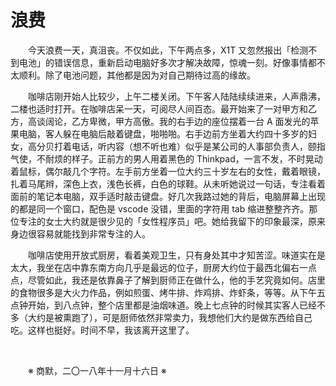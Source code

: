 # 浪费

&emsp;&emsp;今天浪费一天，真沮丧。不仅如此，下午两点多，X1T 又忽然报出「检测不到电池」的错误信息，重新启动电脑好多次才解决故障，惊魂一刻。好像事情都不太顺利。除了电池问题，其他都是因为对自己期待过高的缘故。

&emsp;&emsp;咖啡店刚开始人比较少，上午二楼关闭。下午客人陆陆续续进来，人声鼎沸，二楼也适时打开。在咖啡店呆一天，可阅尽人间百态。最开始来了一对甲方和乙方，高谈阔论，乙方卑微，甲方高傲。我的右手边的座位摆着一台 A 面发光的苹果电脑，客人躲在电脑后敲着键盘，啪啪啪。右手边前方坐着大约四十多岁的妇女，高分贝打着电话，听内容（想不听也难）似乎是某公司的人事部负责人，颐指气使，不耐烦的样子。正前方的男人用着黑色的 Thinkpad，一言不发，不时晃动着鼠标，偶尔敲几个字符。左手前方坐着一位大约三十岁左右的女性，戴着眼镜，扎着马尾辫，深色上衣，浅色长裤，白色的球鞋。从未听她说过一句话，专注看着面前的笔记本电脑，双手适时敲击键盘。好几次我路过她的背后，电脑屏幕上出现的都是同一个窗口，配色是 vscode 没错，里面的字符用 tab 缩进整整齐齐。那位专注的女士大约就是很少见的「女性程序员」吧。她给我留下的印象最深，原来身边很容易就能找到非常专注的人。

&emsp;&emsp;咖啡店使用开放式厨房，看着美观卫生，只有身处其中才知苦涩。味道实在是太大，我坐在店中靠东南方向几乎是最远的位子，厨房大约位于最西北偏右一点点，尽管如此，我还是依靠鼻子了解到厨师正在做什么，他的手艺究竟如何。店里的食物很多是大火力作品，例如煎蛋、烤牛排、炸鸡排、炸虾条，等等。从下午五点钟开始，到八点钟，整个店里都是油烟味道。晚上七点钟的时候其实客人已经不多（大约是被熏跑了），可是厨师依然非常卖力，我想他们大约是做东西给自己吃。这样也挺好。时间不早，我该离开这里了。

&emsp;&emsp;

&emsp;&emsp;※ 商默，二〇一八年十一月十六日 ※